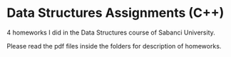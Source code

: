 # Data Structures Assignments (C++)
4 homeworks I did in the Data Structures course of Sabanci University.

Please read the pdf files inside the folders for description of homeworks.
